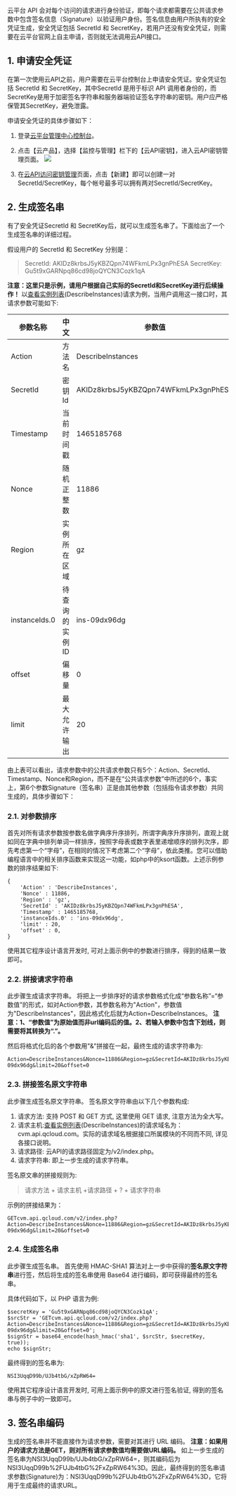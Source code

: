 云平台 API 会对每个访问的请求进行身份验证，即每个请求都需要在公共请求参数中包含签名信息（Signature）以验证用户身份。签名信息由用户所执有的安全凭证生成，安全凭证包括 SecretId 和 SecretKey，若用户还没有安全凭证，则需要在云平台官网上自主申请，否则就无法调用云API接口。

## 1. 申请安全凭证
在第一次使用云API之前，用户需要在云平台控制台上申请安全凭证。安全凭证包括 SecretId 和 SecretKey，其中SecretId 是用于标识 API 调用者身份的，而SecretKey是用于加密签名字符串和服务器端验证签名字符串的密钥。用户应严格保管其SecretKey，避免泄露。

申请安全凭证的具体步骤如下：

1) 登录[云平台管理中心控制台](http://console.tcecqpoc.fsphere.cn/)。

2) 点击【云产品】，选择【监控与管理】栏下的【云API密钥】，进入云API密钥管理页面。
![](http://imgcache.tcecqpoc.fsphere.cn/image/mccdn.qcloud.com/img568f5fb824757.png)

3) 在[云API访问密钥管理](http://console.tcecqpoc.fsphere.cn/capi)页面，点击【新建】即可以创建一对SecretId/SecretKey，每个帐号最多可以拥有两对SecretId/SecretKey。

## 2. 生成签名串
有了安全凭证SecretId 和 SecretKey后，就可以生成签名串了。下面给出了一个生成签名串的详细过程。

假设用户的 SecretId 和 SecretKey 分别是：
>  SecretId: AKIDz8krbsJ5yKBZQpn74WFkmLPx3gnPhESA
>  SecretKey: Gu5t9xGARNpq86cd98joQYCN3Cozk1qA

**注意：这里只是示例，请用户根据自己实际的SecretId和SecretKey进行后续操作！**
以[查看实例列表](/doc/api/229/查看实例列表 )(DescribeInstances)请求为例，当用户调用这一接口时，其请求参数可能如下:

| 参数名称 | 中文 | 参数值| 
|---------|---------|---------|
| Action | 方法名| DescribeInstances | 
| SecretId | 密钥Id | AKIDz8krbsJ5yKBZQpn74WFkmLPx3gnPhESA | 
| Timestamp | 当前时间戳 | 1465185768 | 
| Nonce | 随机正整数 | 11886 | 
| Region | 实例所在区域 | gz | 
| instanceIds.0 | 待查询的实例ID | ins-09dx96dg | 
| offset | 偏移量 | 0 | 
| limit | 最大允许输出 | 20 | 

由上表可以看出，请求参数中的公共请求参数只有5个：Action、SecretId、Timestamp、Nonce和Region，而不是在“公共请求参数”中所述的6个，事实上，第6个参数Signature（签名串）正是由其他参数（包括指令请求参数）共同生成的，具体步骤如下：
### 2.1. 对参数排序
首先对所有请求参数按参数名做字典序升序排列，所谓字典序升序排列，直观上就如同在字典中排列单词一样排序，按照字母表或数字表里递增顺序的排列次序，即先考虑第一个“字母”，在相同的情况下考虑第二个“字母”，依此类推。您可以借助编程语言中的相关排序函数来实现这一功能，如php中的ksort函数。上述示例参数的排序结果如下:

```
{
    'Action' : 'DescribeInstances',
    'Nonce' : 11886,
    'Region' : 'gz',
    'SecretId' : 'AKIDz8krbsJ5yKBZQpn74WFkmLPx3gnPhESA',
    'Timestamp' : 1465185768,
	'instanceIds.0' : 'ins-09dx96dg',
    'limit' : 20,
    'offset' : 0,
}
```
使用其它程序设计语言开发时, 可对上面示例中的参数进行排序，得到的结果一致即可。
### 2.2. 拼接请求字符串
此步骤生成请求字符串。
将把上一步排序好的请求参数格式化成“参数名称”=“参数值”的形式，如对Action参数，其参数名称为"Action"，参数值为"DescribeInstances"，因此格式化后就为Action=DescribeInstances。
**注意：1、“参数值”为原始值而非url编码后的值。2、若输入参数中包含下划线，则需要将其转换为“.”。**

然后将格式化后的各个参数用"&"拼接在一起，最终生成的请求字符串为:

```
Action=DescribeInstances&Nonce=11886&Region=gz&SecretId=AKIDz8krbsJ5yKBZQpn74WFkmLPx3gnPhESA&Timestamp=1465185768&instanceIds.0=ins-09dx96dg&limit=20&offset=0
```

### 2.3. 拼接签名原文字符串
此步骤生成签名原文字符串。
签名原文字符串由以下几个参数构成:

1) 请求方法: 支持 POST 和 GET 方式, 这里使用 GET 请求, 注意方法为全大写。
2) 请求主机:[查看实例列表](/doc/api/229/查看实例列表 )(DescribeInstances)的请求域名为：cvm.api.qcloud.com。实际的请求域名根据接口所属模块的不同而不同, 详见各接口说明。
3) 请求路径: 云API的请求路径固定为/v2/index.php。
4) 请求字符串: 即上一步生成的请求字符串。

签名原文串的拼接规则为:
> 请求方法 + 请求主机 +请求路径 + ? + 请求字符串

示例的拼接结果为：

```
GETcvm.api.qcloud.com/v2/index.php?Action=DescribeInstances&Nonce=11886&Region=gz&SecretId=AKIDz8krbsJ5yKBZQpn74WFkmLPx3gnPhESA&Timestamp=1465185768&instanceIds.0=ins-09dx96dg&limit=20&offset=0
```

### 2.4. 生成签名串
此步骤生成签名串。
首先使用 HMAC-SHA1 算法对上一步中获得的**签名原文字符串**进行签，然后将生成的签名串使用 Base64 进行编码，即可获得最终的签名串。

具体代码如下，以 PHP 语言为例:

```
$secretKey = 'Gu5t9xGARNpq86cd98joQYCN3Cozk1qA';
$srcStr = 'GETcvm.api.qcloud.com/v2/index.php?Action=DescribeInstances&Nonce=11886&Region=gz&SecretId=AKIDz8krbsJ5yKBZQpn74WFkmLPx3gnPhESA&Timestamp=1465185768&instanceIds.0=ins-09dx96dg&limit=20&offset=0';
$signStr = base64_encode(hash_hmac('sha1', $srcStr, $secretKey, true));
echo $signStr;
```

最终得到的签名串为:

```
NSI3UqqD99b/UJb4tbG/xZpRW64=
```

使用其它程序设计语言开发时, 可用上面示例中的原文进行签名验证, 得到的签名串与例子中的一致即可。

## 3. 签名串编码
生成的签名串并不能直接作为请求参数，需要对其进行 URL 编码。
**注意：如果用户的请求方法是GET，则对所有请求参数值均需要做URL编码。**
如上一步生成的签名串为NSI3UqqD99b/UJb4tbG/xZpRW64=，则其编码后为NSI3UqqD99b%2FUJb4tbG%2FxZpRW64%3D。因此，最终得到的签名串请求参数(Signature)为：NSI3UqqD99b%2FUJb4tbG%2FxZpRW64%3D，它将用于生成最终的请求URL。
